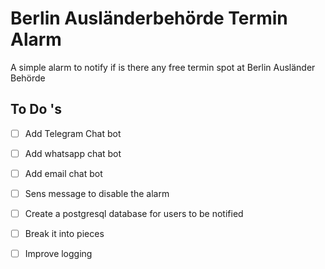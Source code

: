 # Berlin Ausländerbehörde Termin Alarm
A simple alarm to notify if is there any free termin spot at Berlin Ausländer Behörde

## To Do 's
- [ ] Add  Telegram Chat bot
- [ ] Add whatsapp chat bot
- [ ] Add email chat bot
- [ ] Sens message to disable the alarm
- [ ] Create a postgresql database for users to be notified
- [ ] Break it into pieces
- [ ] Improve logging
  